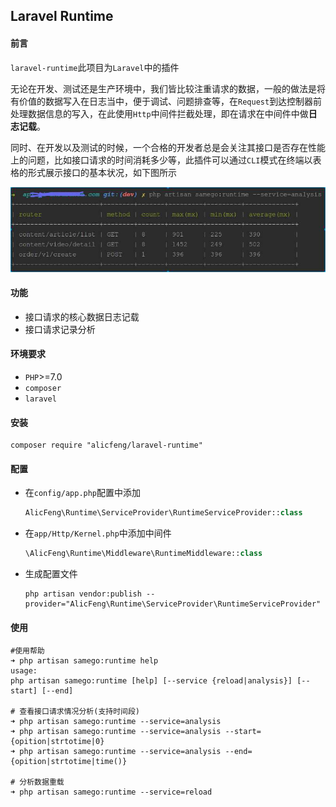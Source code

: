 ## Laravel Runtime

#### 前言

`laravel-runtime`此项目为`Laravel`中的插件

无论在开发、测试还是生产环境中，我们皆比较注重请求的数据，一般的做法是将有价值的数据写入在日志当中，便于调试、问题排查等，在`Request`到达控制器前处理数据信息的写入，在此使用`Http`中间件拦截处理，即在请求在中间件中做**日志记载**。

同时、在开发以及测试的时候，一个合格的开发者总是会关注其接口是否存在性能上的问题，比如接口请求的时间消耗多少等，此插件可以通过`CLI`模式在终端以表格的形式展示接口的基本状况，如下图所示



![runtime](https://raw.githubusercontent.com/alicfeng/laravel-runtime/master/file/runtime.jpg)



#### 功能

- 接口请求的核心数据日志记载
- 接口请求记录分析



#### 环境要求

- `PHP`>=7.0
- `composer`
- `laravel`



#### 安装

```shell
composer require "alicfeng/laravel-runtime"
```



#### 配置

- 在`config/app.php`配置中添加

  ```php
  AlicFeng\Runtime\ServiceProvider\RuntimeServiceProvider::class
  ```

- 在`app/Http/Kernel.php`中添加中间件

  ```php
  \AlicFeng\Runtime\Middleware\RuntimeMiddleware::class
  ```

- 生成配置文件

  ```shell
  php artisan vendor:publish --provider="AlicFeng\Runtime\ServiceProvider\RuntimeServiceProvider"
  ```



#### 使用

```shell
#使用帮助
➜ php artisan samego:runtime help
usage:
php artisan samego:runtime [help] [--service {reload|analysis}] [--start] [--end]

# 查看接口请求情况分析(支持时间段)
➜ php artisan samego:runtime --service=analysis
➜ php artisan samego:runtime --service=analysis --start={opition|strtotime|0}
➜ php artisan samego:runtime --service=analysis --end={opition|strtotime|time()}

# 分析数据重载
➜ php artisan samego:runtime --service=reload
```

